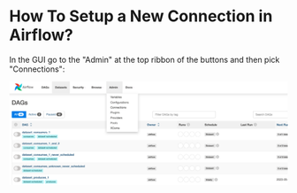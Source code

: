 # How To Setup a New Connection in Airflow?

In the GUI go to the "Admin" at the top ribbon of the buttons and then pick "Connections":

![how_to_setup_connection_image](./how_to_setup_connection_image.png)


